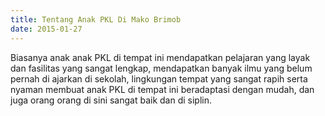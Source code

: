```yaml
---
title: Tentang Anak PKL Di Mako Brimob
date: 2015-01-27
---
```


Biasanya anak anak PKL di tempat ini mendapatkan pelajaran yang layak dan fasilitas yang sangat lengkap, mendapatkan banyak ilmu yang belum pernah di ajarkan di sekolah, lingkungan tempat yang sangat rapih serta nyaman membuat anak PKL di tempat ini beradaptasi dengan mudah, dan juga orang orang di sini sangat baik dan di siplin.